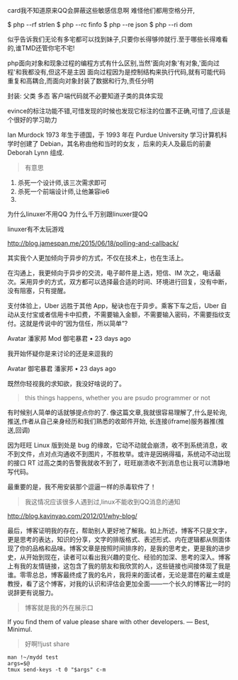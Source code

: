---
---

card我不知道原来QQ会屏蔽这些敏感信息啊
难怪他们都用空格分开,


$ php --rf strlen
$ php --rc finfo
$ php --re json
$ php --ri dom

似乎告诉我们无论有多宅都可以找到妹子,只要你长得够帅就行.至于哪些长得难看的,谁TMD还管你宅不宅!


php面向对象和现象过程的编程方式有什么区别,当然'面向对象'有对象,'面向过程'和我都没有,但这不是主因
面向过程因为是控制结构来执行代码,就有可能代码重复和高耦合,而面向对象封装了数据和行为,责任分明

封装: 父类 多态 客户端代码就不必要知道子类的具体实现

evince的标注功能不错,可惜发现的时候也发现它标注的位置不正确,可惜了,应该是个很好的学习助力


Ian Murdock 1973 年生于德国，于 1993 年在 Purdue University 学习计算机科学时创建了 Debian，其名称由他和当时的女友 ，后来的夫人及最后的前妻 Deborah Lynn 组成.
>有意思

1. 杀死一个设计师,该三次需求即可
2. 杀死一个前端设计师,让他兼容ie6
3. 

为什么linuxer不用QQ
为什么千万别跟linuxer提QQ



linuxer有不太玩游戏



http://blog.jamespan.me/2015/06/18/polling-and-callback/

其实我个人更加倾向于异步的方式，不仅在技术上，也在生活上。

在沟通上，我更倾向于异步的交流，电子邮件是上选，短信、IM 次之，电话最次。采用异步的方式，双方都可以选择最合适的时间、环境进行回复，没有中断，没有阻塞，只有提醒。

支付体验上，Uber 远胜于其他 App，秘诀也在于异步。乘客下车之后，Uber 自动从支付宝或者信用卡中扣费，不需要输入金额，不需要输入密码，不需要指纹支付。这就是传说中的“因为信任，所以简单”?



Avatar
潘家邦 Mod 御宅暴君 • 23 days ago

我开始怀疑你是来讨论的还是来逗我的

Avatar
御宅暴君 潘家邦 • 23 days ago

既然你轻视我的求知欲，我没好啥说的了。

> this things happens, whether you are psudo programmer or not

有时候别人简单的话就够提点你的了.
像这篇文章,我就很容易理解了,什么是轮询,推送,作者从自己亲身经历和我们熟悉的收邮件开始,
长连接(iframe)服务器推(推送,回调)



因为旺旺 Linux 版到处是 bug 的缘故，它动不动就会崩溃，收不到系统消息，收不到文件，点对点沟通收不到图片，不胜枚举。或许是因祸得福，系统动不动出现的接口 RT 过高之类的告警我就收不到了，旺旺崩溃收不到消息也让我可以清静地写代码。

最重要的是，我不用安装那个逗逼一样的杀毒软件了！
>我这情况应该很多人遇到过,linux不能收到QQ消息的通知


     
http://blog.kavinyao.com/2012/01/why-blog/

最后，博客证明我的存在，帮助别人更好地了解我。如上所述，博客不只是文字，更是思考的表达，知识的分享，文字的排版格式、表述形式、内在逻辑都从侧面体现了你的品格和品味。博客文章是按照时间排序的，是我的思考史，更是我的进步史，从开始到现在，读者可以看出我兴趣的变化、经验的加深、思考的深入。博客上有我的友情链接，这包含了我的朋友和我欣赏的人，这些链接也间接体现了我是谁。零零总总，博客最终成了我的名片，我将来的面试者，无论是潜在的雇主或是教授，看了这个博客，对我的认识和评估会更加全面——一个长久的博客比一时的说辞更有说服力。
>博客就是我的外在展示口


If you find them of value please share with other developers. — Best, Minimul.
>好啊!!just share


```
man !~/mydd test
args=$@ 
tmux send-keys -t 0 "$args" c-m
```
